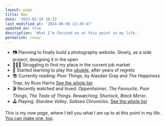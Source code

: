 ```yaml
---
layout: page
title: Now
date: '2023-02-19 10:32'
last_modified_at: '2024-06-06 13:30:47'
updated_on: true
description: 'What I’m focused on at this point in my life.'
permalink: /now/
---
```

<ul class="mb-5">
  <li class="border-bottom mt-2">📷 Planning to finally build a photography website. Slowly, as a side project, designing it in the open</li>
  <li class="border-bottom mt-2">👩🏻‍💻 Struggling to find my place in the current job market</li>
  <li class="border-bottom mt-2">🎼 Started learning to play the <a href="{{ site.url }}/tag/ukulele/">ukulele</a>, after years of regrets</li>
  <!-- <li class="border-bottom mt-2">🧶 Finished knitting a pair of fingerless mittens, started a hat</li> -->
  <li class="border-bottom mt-2">📚 Currently reading: <em>Poor Things</em>, by Alasdair Gray and <em>The Happiness Trap</em>, by Russ Harris <a href="{{ site.url }}/books/books-im-reading/">See the whole list</a></li>
  <li class="border-bottom mt-2">🎬 Recently watched and loved: <em>Oppenheimer</em>, <em>The Favourite</em>, <em>Poor Things</em>, <em>The Taste of Things</em>. Rewatching: <em>Sherlock</em>, <em>Black Mirror</em>.</li>
  <li class="border-bottom mt-2">🕹️ Playing: <em>Stardew Valley</em>, <em>Saltsea Chronicles</em>. <a href="{{ site.url }}/personal/videogames-im-playing/#current">See the whole list</a></li>
</ul>

This is my *now page*, where I tell you what I am up to at this point in my life. [You can make one, too](https://nownownow.com/about).
